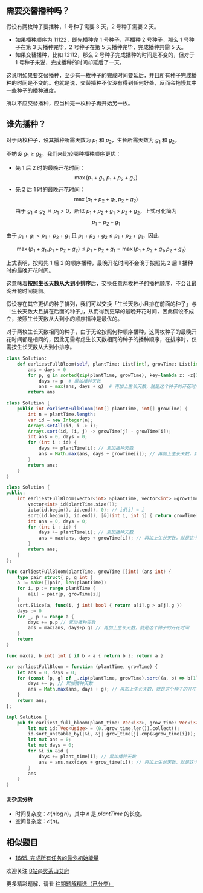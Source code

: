 ## 需要交替播种吗？

假设有两枚种子要播种，$1$ 号种子需要 $3$ 天，$2$ 号种子需要 $2$ 天。

- 如果播种顺序为 $11122$，即先播种完 $1$ 号种子，再播种 $2$ 号种子，那么 $1$ 号种子在第 $3$ 天播种完毕，$2$ 号种子在第 $5$ 天播种完毕，完成播种共需 $5$ 天。
- 如果交替播种，比如 $12112$，那么 $2$ 号种子完成播种的时间是不变的，但对于 $1$ 号种子来说，完成播种的时间却延后了一天。

这说明如果要交替播种，至少有一枚种子的完成时间要延后，并且所有种子完成播种的时间是不变的。也就是说，交替播种不仅没有得到任何好处，反而会拖慢其中一些种子的播种进度。

所以不应交替播种，应当种完一枚种子再开始另一枚。

## 谁先播种？

对于两枚种子，设其播种所需天数为 $p_1$ 和 $p_2$，生长所需天数为 $g_1$ 和 $g_2$。

不妨设 $g_1\ge g_2$。我们来比较哪种播种顺序更优：

- 先 $1$ 后 $2$ 时的最晚开花时间：
    $$
    \max(p_1+g_1,p_1+p_2+g_2)
    $$
- 先 $2$ 后 $1$ 时的最晚开花时间：
    $$
    \max(p_1+p_2+g_1,p_2+g_2)
    $$
    由于 $g_1\ge g_2$ 且 $p_1>0$，所以 $p_1+p_2+g_1>p_2+g_2$，上式可化简为 
    $$
    p_1+p_2+g_1
    $$

由于 $p_1+g_1 < p_1+p_2+g_1$ 且 $p_1+p_2+g_2 \le p_1+p_2+g_1$，因此

$$
\max(p_1+g_1,p_1+p_2+g_2) \le p_1+p_2+g_1 = \max(p_1+p_2+g_1,p_2+g_2)
$$

上式表明，按照先 $1$ 后 $2$ 的顺序播种，最晚开花时间不会晚于按照先 $2$ 后 $1$ 播种时的最晚开花时间。

这意味着**按照生长天数从大到小排序**后，交换任意两枚种子的播种顺序，不会让最晚开花时间提前。

假设存在其它更优的种子排列，我们可以交换「生长天数小且排在前面的种子」与「生长天数大且排在后面的种子」，从而得到更早的最晚开花时间，因此假设不成立，按照生长天数从大到小的顺序播种是最优的。

对于两枚生长天数相同的种子，由于无论按照何种顺序播种，这两枚种子的最晚开花时间都是相同的，因此无需考虑生长天数相同的种子的播种顺序，在排序时，仅需按生长天数从大到小排序。

```py [sol-Python3]
class Solution:
    def earliestFullBloom(self, plantTime: List[int], growTime: List[int]) -> int:
        ans = days = 0
        for p, g in sorted(zip(plantTime, growTime), key=lambda z: -z[1]):
            days += p  # 累加播种天数
            ans = max(ans, days + g)  # 再加上生长天数，就是这个种子的开花时间
        return ans
```

```java [sol-Java]
class Solution {
    public int earliestFullBloom(int[] plantTime, int[] growTime) {
        int n = plantTime.length;
        var id = new Integer[n];
        Arrays.setAll(id, i -> i);
        Arrays.sort(id, (i, j) -> growTime[j] - growTime[i]);
        int ans = 0, days = 0;
        for (int i : id) {
            days += plantTime[i]; // 累加播种天数
            ans = Math.max(ans, days + growTime[i]); // 再加上生长天数，就是这个种子的开花时间
        }
        return ans;
    }
}
```

```cpp [sol-C++]
class Solution {
public:
    int earliestFullBloom(vector<int> &plantTime, vector<int> &growTime) {
        vector<int> id(plantTime.size());
        iota(id.begin(), id.end(), 0); // id[i] = i
        sort(id.begin(), id.end(), [&](int i, int j) { return growTime[i] > growTime[j]; });
        int ans = 0, days = 0;
        for (int i : id) {
            days += plantTime[i]; // 累加播种天数
            ans = max(ans, days + growTime[i]); // 再加上生长天数，就是这个种子的开花时间
        }
        return ans;
    }
};
```

```go [sol-Go]
func earliestFullBloom(plantTime, growTime []int) (ans int) {
	type pair struct{ p, g int }
	a := make([]pair, len(plantTime))
	for i, p := range plantTime {
		a[i] = pair{p, growTime[i]}
	}
	sort.Slice(a, func(i, j int) bool { return a[i].g > a[j].g })
	days := 0
	for _, p := range a {
		days += p.p // 累加播种天数
		ans = max(ans, days+p.g) // 再加上生长天数，就是这个种子的开花时间
	}
	return
}

func max(a, b int) int { if b > a { return b }; return a }
```

```js [sol-JavaScript]
var earliestFullBloom = function (plantTime, growTime) {
    let ans = 0, days = 0;
    for (const [p, g] of _.zip(plantTime, growTime).sort((a, b) => b[1] - a[1])) {
        days += p; // 累加播种天数
        ans = Math.max(ans, days + g); // 再加上生长天数，就是这个种子的开花时间
    }
    return ans;
};
```

```rust [sol-Rust]
impl Solution {
    pub fn earliest_full_bloom(plant_time: Vec<i32>, grow_time: Vec<i32>) -> i32 {
        let mut id: Vec<usize> = (0..grow_time.len()).collect();
        id.sort_unstable_by(|&i, &j| grow_time[j].cmp(&grow_time[i]));
        let mut ans = 0;
        let mut days = 0;
        for &i in &id {
            days += plant_time[i]; // 累加播种天数
            ans = ans.max(days + grow_time[i]); // 再加上生长天数，就是这个种子的开花时间
        }
        ans
    }
}
```

#### 复杂度分析

- 时间复杂度：$\mathcal{O}(n\log n)$，其中 $n$ 是 $\textit{plantTime}$ 的长度。
- 空间复杂度：$\mathcal{O}(n)$。

## 相似题目

- [1665. 完成所有任务的最少初始能量](https://leetcode.cn/problems/minimum-initial-energy-to-finish-tasks/)

欢迎关注 [B站@灵茶山艾府](https://space.bilibili.com/206214)

更多精彩题解，请看 [往期题解精选（已分类）](https://github.com/EndlessCheng/codeforces-go/blob/master/leetcode/SOLUTIONS.md)
